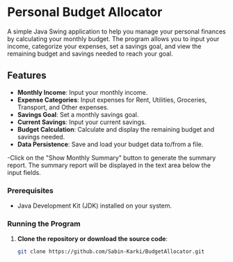 # Personal Budget Allocator

A simple Java Swing application to help you manage your personal finances by calculating your monthly budget. The program allows you to input your income, categorize your expenses, set a savings goal, and view the remaining budget and savings needed to reach your goal.

## Features

- **Monthly Income**: Input your monthly income.
- **Expense Categories**: Input expenses for Rent, Utilities, Groceries, Transport, and Other expenses.
- **Savings Goal**: Set a monthly savings goal.
- **Current Savings**: Input your current savings.
- **Budget Calculation**: Calculate and display the remaining budget and savings needed.
- **Data Persistence**: Save and load your budget data to/from a file.


-Click on the "Show Monthly Summary" button to generate the summary report.
  The summary report will be displayed in the text area below the input fields.
  
### Prerequisites

- Java Development Kit (JDK) installed on your system.

### Running the Program

1. **Clone the repository or download the source code**:

   ```bash
   git clone https://github.com/Sabin-Karki/BudgetAllocator.git
  
